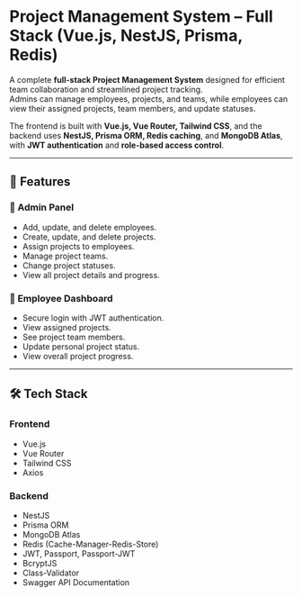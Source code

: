 # Project Management System – Full Stack (Vue.js, NestJS, Prisma, Redis)

A complete **full-stack Project Management System** designed for efficient team collaboration and streamlined project tracking.  
Admins can manage employees, projects, and teams, while employees can view their assigned projects, team members, and update statuses.  

The frontend is built with **Vue.js, Vue Router, Tailwind CSS**, and the backend uses **NestJS, Prisma ORM, Redis caching**, and **MongoDB Atlas**, with **JWT authentication** and **role-based access control**.

---

## 🚀 Features

### 🔹 Admin Panel
- Add, update, and delete employees.
- Create, update, and delete projects.
- Assign projects to employees.
- Manage project teams.
- Change project statuses.
- View all project details and progress.

### 🔹 Employee Dashboard
- Secure login with JWT authentication.
- View assigned projects.
- See project team members.
- Update personal project status.
- View overall project progress.

---

## 🛠️ Tech Stack

### **Frontend**
- Vue.js
- Vue Router
- Tailwind CSS
- Axios

### **Backend**
- NestJS
- Prisma ORM
- MongoDB Atlas
- Redis (Cache-Manager-Redis-Store)
- JWT, Passport, Passport-JWT
- BcryptJS
- Class-Validator
- Swagger API Documentation

